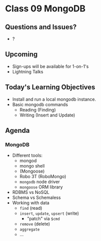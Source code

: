 Class 09 MongoDB
===

## Questions and Issues?

* ?

## Upcoming

* Sign-ups will be available for 1-on-1's
* Lightning Talks

## Today's Learning Objectives

* Install and run a local mongodb instance.
* Basic mongodb commands
	* Reading (Finding)
	* Writing (Insert and Update)

## Agenda

### MongoDB

* Different tools:
	* mongod
	* mongo shell
	* (Mongoose)
	* Robo 3T (RoboMongo)
	* `mongodb` node driver
	* `mongoose` ORM library
* RDBMS vs NoSQL
* Schema vs Schemaless
* Working with data
	* `find` (read)
	* `insert`, `update`, `upsert` (write)
		* "patch" via `$cmd`
	* `remove` (delete)
	* `aggregate`
	* ...
